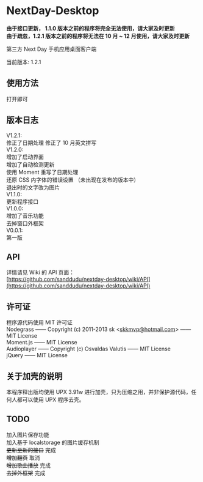 NextDay-Desktop
===============

**由于接口更新， 1.1.0 版本之前的程序将完全无法使用，请大家及时更新**  
**由于疏忽，1.2.1 版本之前的程序将无法在 10 月 ~ 12 月使用，请大家及时更新**

第三方 Next Day 手机应用桌面客户端

当前版本: 1.2.1

使用方法
----------
打开即可

版本日志
----------
V1.2.1:  
修正了日期处理
修正了 10 月英文拼写  
V1.2.0:  
增加了启动界面  
增加了自动检测更新  
使用 Moment 重写了日期处理  
还原 CSS 内字体的错误设置 （未出现在发布的版本中）  
退出时的文字改为图片  
V1.1.0:  
更新程序接口  
V1.0.0:  
增加了音乐功能  
去掉窗口外框架  
V0.0.1:  
第一版

API
----------
详情请见 Wiki 的 API 页面：  
[https://github.com/sanddudu/nextday-desktop/wiki/API](https://github.com/sanddudu/nextday-desktop/wiki/API)


许可证
----------
程序源代码使用 MIT 许可证  
Nodegrass —— Copyright (c) 2011-2013 sk &lt;skkmvp@hotmail.com&gt; —— MIT License  
Moment.js —— MIT License  
Audioplayer —— Copyright (c) Osvaldas Valutis —— MIT License  
jQuery —— MIT License

关于加壳的说明
----------
本程序释出版均使用 UPX 3.91w 进行加壳，只为压缩之用，并非保护源代码，任何人都可以使用 UPX 程序去壳。

TODO
----------
加入图片保存功能  
加入基于 localstorage 的图片缓存机制  
~~更新至新的接口~~ 完成  
~~增加翻页~~ 取消  
~~增加歌曲播放~~ 完成  
~~去掉外框架~~ 完成
